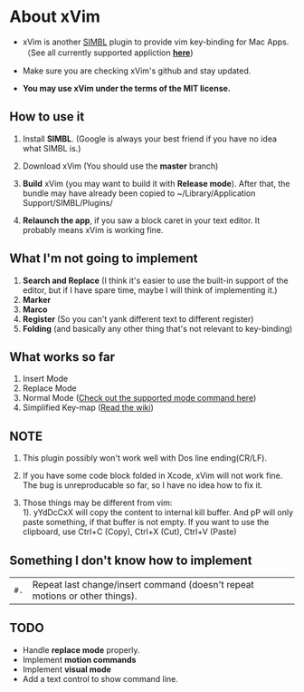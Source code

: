 # About xVim

* xVim is another [SIMBL](http://www.culater.net/software/SIMBL/SIMBL.php) plugin to provide vim key-binding for  Mac Apps. （See all currently supported appliction __[here](https://github.com/WarWithinMe/xVim/wiki/Supported-Application)__)

* Make sure you are checking xVim's github and stay updated.

* __You may use xVim under the terms of the MIT license.__

## How to use it

1. Install __SIMBL__. (Google is always your best friend if you have no idea what SIMBL is.)

1. Download xVim (You should use the __master__ branch)

1. __Build__ xVim (you may want to build it with __Release  mode__). After that, the bundle may have already been copied to ~/Library/Application Support/SIMBL/Plugins/

1. __Relaunch the app__, if you saw a block caret in your text editor. It probably means xVim is working fine.

## What I'm not going to implement
1. __Search and Replace__ (I think it's easier to use the built-in support of the editor, but if I have spare time, maybe I will think of implementing it.)
1. __Marker__
1. __Marco__
1. __Register__ (So you can't yank different text to different register)
1. __Folding__ (and basically any other thing that's not relevant to key-binding)

## What works so far
1. Insert Mode
2. Replace Mode
3. Normal Mode ([Check out the supported mode command here](https://github.com/WarWithinMe/xVim/wiki/Supported-Commands))
4. Simplified Key-map ([Read the wiki](https://github.com/WarWithinMe/xVim/wiki/Simplified-Key-map))

## NOTE
1. This plugin possibly won't work well with Dos line ending(CR/LF).

2. If you have some code block folded in Xcode, xVim will not work fine.
   The bug is unreproducable so far, so I have no idea how to fix it.
   
3. Those things may be different from vim:<br/>
   1). yYdDcCxX will copy the content to internal kill buffer. And pP will only paste something, if that buffer is not empty.
       If you want to use the clipboard, use Ctrl+C (Copy), Ctrl+X (Cut), Ctrl+V (Paste)

## Something I don't know how to implement
<table>
<tbody>
<tr>
	<td align="center"><code>#.</code></td>
	<td align="left">Repeat last change/insert command (doesn't repeat motions or other things).</td>
</tr>
</tbody>
</table>

## TODO
* Handle __replace mode__ properly.
* Implement __motion commands__
* Implement __visual mode__
* Add a text control to show command line.
